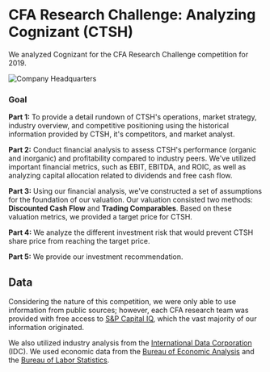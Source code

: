# CFA Research Challenge: Analyzing Cognizant (CTSH)

We analyzed Cognizant for the CFA Research Challenge competition for 2019.

![Company Headquarters](https://images.livemint.com/img/2019/05/03/600x338/cognizant-kNNE--621x414@LiveMint_1556851783346.jpg)

### Goal

**Part 1:** To provide a detail rundown of CTSH's operations, market strategy, industry overview, and competitive positioning using the historical information provided by CTSH, it's competitors, and market analyst.

**Part 2:** Conduct financial analysis to assess CTSH's performance (organic and inorganic) and profitability compared to industry peers. We've utilized important financial metrics, such as EBIT, EBITDA, and ROIC, as well as analyzing capital allocation related to dividends and free cash flow.

**Part 3:** Using our financial analysis, we've constructed a set of assumptions for the foundation of our valuation. Our valuation consisted two methods: **Discounted Cash Flow** and **Trading Comparables**. Based on these valuation metrics, we provided a target price for CTSH.

**Part 4:** We analyze the different investment risk that would prevent CTSH share price from reaching the target price.

**Part 5:** We provide our investment recommendation.

## Data

Considering the nature of this competition, we were only able to use information from public sources; however, each CFA research team was provided with free access to [S&P Capital IQ](https://www.spglobal.com/marketintelligence/en/solutions/sp-capital-iq-platform), which the vast majority of our information originated.

We also utilized industry analysis from the [International Data Corporation](https://www.idc.com) (IDC). We used economic data from the [Bureau of Economic Analysis](http://bea.gov) and the [Bureau of Labor Statistics](http://bls.gov).
